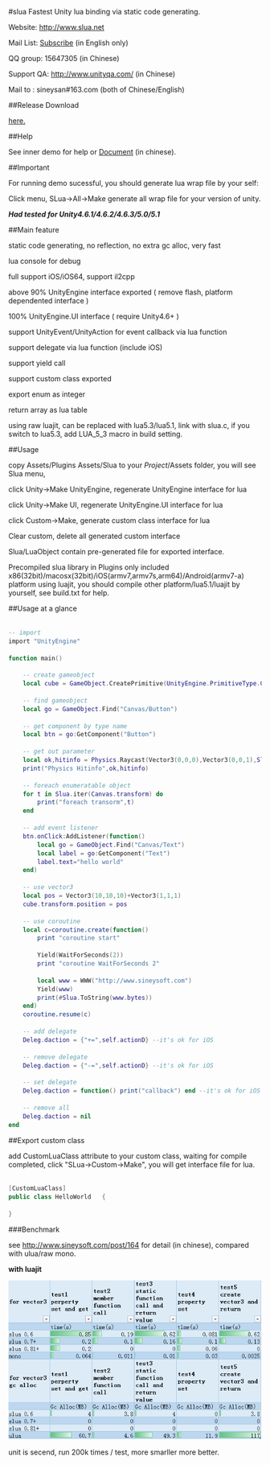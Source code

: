 #slua
Fastest Unity lua binding via static code generating.

Website: http://www.slua.net

Mail List: [Subscribe](http://www.freelists.org/list/slua) (in English only)

QQ group: 15647305 (in Chinese)

Support QA: http://www.unityqa.com/ (in Chinese)

Mail to : sineysan#163.com (both of Chinese/English)

##Release Download

[here.](https://github.com/pangweiwei/slua/releases/latest)

##Help

See inner demo for help or [Document](doc.md) (in chinese).

##Important

For running demo sucessful, you should generate lua wrap file by your self:

Click menu, SLua->All->Make  generate all wrap file for your version of unity.

***Had tested for Unity4.6.1/4.6.2/4.6.3/5.0/5.1***

##Main feature

static code generating, no reflection, no extra gc alloc, very fast

lua console for debug

full support iOS/iOS64, support il2cpp

above 90% UnityEngine interface exported ( remove flash, platform dependented interface )

100% UnityEngine.UI interface ( require Unity4.6+ )

support UnityEvent/UnityAction for event callback via lua function

support delegate via lua function (include iOS)

support yield call

support custom class exported

export enum as integer

return array as lua table

using raw luajit, can be replaced with lua5.3/lua5.1, link with slua.c, if you switch to lua5.3, add LUA_5_3 macro in build setting.

##Usage

copy Assets/Plugins Assets/Slua to your $Project$/Assets folder, you will see Slua menu, 

click Unity->Make UnityEngine, regenerate UnityEngine interface for lua

click Unity->Make UI, regenerate UnityEngine.UI interface for lua

click Custom->Make, generate custom class interface for lua

Clear custom, delete all generated custom interface

Slua/LuaObject contain pre-generated file for exported interface.

Precompiled slua library in Plugins only included x86(32bit)/macosx(32bit)/iOS(armv7,armv7s,arm64)/Android(armv7-a) platform using luajit, you should compile other platform/lua5.1/luajit by yourself, see build.txt for help.


##Usage at a glance

~~~~~~~~~~lua

-- import
import "UnityEngine"

function main()

	-- create gameobject
	local cube = GameObject.CreatePrimitive(UnityEngine.PrimitiveType.Cube)

	-- find gameobject
	local go = GameObject.Find("Canvas/Button")
	
	-- get component by type name
	local btn = go:GetComponent("Button")
	
	-- get out parameter
	local ok,hitinfo = Physics.Raycast(Vector3(0,0,0),Vector3(0,0,1),Slua.out)
	print("Physics Hitinfo",ok,hitinfo)
	
	-- foreach enumeratable object
	for t in Slua.iter(Canvas.transform) do
		print("foreach transorm",t)
	end
	
	-- add event listener
	btn.onClick:AddListener(function()
		local go = GameObject.Find("Canvas/Text")
		local label = go:GetComponent("Text")
		label.text="hello world"
	end)
	
	-- use vector3
	local pos = Vector3(10,10,10)+Vector3(1,1,1)
	cube.transform.position = pos
	
	-- use coroutine
	local c=coroutine.create(function()
		print "coroutine start"

		Yield(WaitForSeconds(2))
		print "coroutine WaitForSeconds 2"

		local www = WWW("http://www.sineysoft.com")
		Yield(www)
		print(#Slua.ToString(www.bytes))
	end)
	coroutine.resume(c)

	-- add delegate
	Deleg.daction = {"+=",self.actionD} --it's ok for iOS
	
	-- remove delegate
	Deleg.daction = {"-=",self.actionD} --it's ok for iOS
	
	-- set delegate
	Deleg.daction = function() print("callback") end --it's ok for iOS
	
	-- remove all
	Deleg.daction = nil
end

~~~~~~~~~~

##Export custom class

add CustomLuaClass attribute to your custom class, waiting for compile completed, click "SLua->Custom->Make", you will get interface file for lua.

~~~~~~~~~~c#

[CustomLuaClass]
public class HelloWorld   {

}

~~~~~~~~~~

###Benchmark

see http://www.sineysoft.com/post/164 for detail (in chinese), compared with ulua/raw mono.

**with luajit**


![](benchmark.png)


unit is secend, run 200k times / test, more smarller more better.

